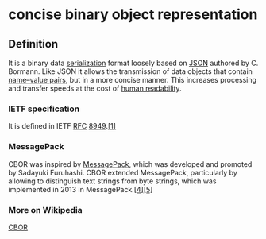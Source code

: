 # concise binary object representation
## Definition
It is a binary data [serialization](https://en.wikipedia.org/wiki/Serialization) format loosely based on [JSON](https://en.wikipedia.org/wiki/JSON) authored by C. Bormann. Like JSON it allows the transmission of data objects that contain [name–value pairs](https://en.wikipedia.org/wiki/Attribute%E2%80%93value_pair), but in a more concise manner. This increases processing and transfer speeds at the cost of [human readability](https://en.wikipedia.org/wiki/Human-readable_medium). 

### IETF specification
It is defined in IETF [RFC](https://en.wikipedia.org/wiki/RFC_(identifier)) [8949](https://datatracker.ietf.org/doc/html/rfc8949).[[1]](https://en.wikipedia.org/wiki/CBOR#cite_note-:0-1)

### MessagePack 
CBOR was inspired by [MessagePack](https://en.wikipedia.org/wiki/MessagePack), which was developed and promoted by Sadayuki Furuhashi. CBOR extended MessagePack, particularly by allowing to distinguish text strings from byte strings, which was implemented in 2013 in MessagePack.[[4]](https://en.wikipedia.org/wiki/CBOR#cite_note-4)[[5]](https://en.wikipedia.org/wiki/CBOR#cite_note-rfc8949-5)

### More on Wikipedia
[CBOR](https://en.wikipedia.org/wiki/CBOR)